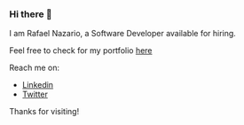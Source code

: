 ### Hi there 👋

<!--
**rsnazario/rsnazario** is a ✨ _special_ ✨ repository because its `README.md` (this file) appears on your GitHub profile.

Here are some ideas to get you started:

- 🔭 I’m currently working on ...
- 🌱 I’m currently learning ...
- 👯 I’m looking to collaborate on ...
- 🤔 I’m looking for help with ...
- 💬 Ask me about ...
- 📫 How to reach me: ...
- 😄 Pronouns: ...
- ⚡ Fun fact: ...
-->

I am Rafael Nazario, a Software Developer available for hiring.

Feel free to check for my portfolio [here](https://rsnazario.github.io/personal-portfolio/)

Reach me on:
  - [Linkedin](https://www.linkedin.com/in/rsnazario/)
  - [Twitter](https://twitter.com/rsnazario)
  
 Thanks for visiting!
